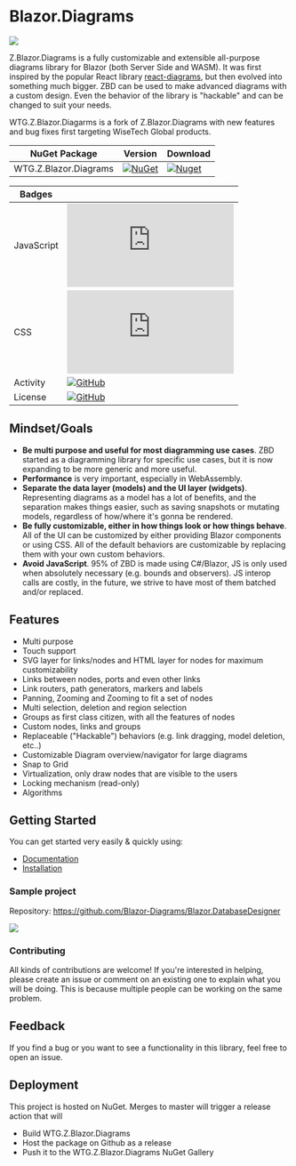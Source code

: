 # Blazor.Diagrams

![](ZBD.png)

Z.Blazor.Diagrams is a fully customizable and extensible all-purpose diagrams library for Blazor (both Server Side and WASM). It was first inspired by the popular React library [react-diagrams](https://github.com/projectstorm/react-diagrams), but then evolved into something much bigger. ZBD can be used to make advanced diagrams with a custom design. Even the behavior of the library is "hackable" and can be changed to suit your needs.

WTG.Z.Blazor.Diagarms is a fork of Z.Blazor.Diagrams with new features and bug fixes first targeting WiseTech Global products.

| NuGet Package                | Version                                                                                                                                  | Download                                                                                                                                  |
| ---------------------------- | ---------------------------------------------------------------------------------------------------------------------------------------- | ----------------------------------------------------------------------------------------------------------------------------------------- |
| WTG.Z.Blazor.Diagrams            | [![NuGet](https://img.shields.io/nuget/v/WTG.Z.Blazor.Diagrams.svg)](https://www.nuget.org/packages/WTG.Z.Blazor.Diagrams)                       | [![Nuget](https://img.shields.io/nuget/dt/WTG.Z.Blazor.Diagrams.svg)](https://www.nuget.org/packages/WTG.Z.Blazor.Diagrams)                       |

| Badges     |                                                                                                                                                    |
| ---------- | -------------------------------------------------------------------------------------------------------------------------------------------------- |
| JavaScript | ![GitHub file size in bytes](https://img.shields.io/github/size/Blazor-Diagrams/Blazor.Diagrams/src/Blazor.Diagrams/wwwroot/script.min.js)         |
| CSS        | ![GitHub file size in bytes](https://img.shields.io/github/size/Blazor-Diagrams/Blazor.Diagrams/src/Blazor.Diagrams/wwwroot/style.css)             |
| Activity   | [![GitHub](https://img.shields.io/github/last-commit/Blazor-Diagrams/Blazor.Diagrams/develop)](https://github.com/Blazor-Diagrams/Blazor.Diagrams) |
| License    | [![GitHub](https://img.shields.io/github/license/Blazor-Diagrams/Blazor.Diagrams.svg)](https://github.com/Blazor-Diagrams/Blazor.Diagrams)         |

## Mindset/Goals

- **Be multi purpose and useful for most diagramming use cases**. ZBD started as a diagramming library for specific use cases, but it is now expanding to be more generic and more useful.
- **Performance** is very important, especially in WebAssembly.
- **Separate the data layer (models) and the UI layer (widgets)**. Representing diagrams as a model has a lot of benefits, and the separation makes things easier, such as saving snapshots or mutating models, regardless of how/where it's gonna be rendered.
- **Be fully customizable, either in how things look or how things behave**. All of the UI can be customized by either providing Blazor components or using CSS. All of the default behaviors are customizable by replacing them with your own custom behaviors.
- **Avoid JavaScript**. 95% of ZBD is made using C#/Blazor, JS is only used when absolutely necessary (e.g. bounds and observers). JS interop calls are costly, in the future, we strive to have most of them batched and/or replaced.

## Features

- Multi purpose
- Touch support
- SVG layer for links/nodes and HTML layer for nodes for maximum customizability
- Links between nodes, ports and even other links
- Link routers, path generators, markers and labels
- Panning, Zooming and Zooming to fit a set of nodes
- Multi selection, deletion and region selection
- Groups as first class citizen, with all the features of nodes
- Custom nodes, links and groups
- Replaceable ("Hackable") behaviors (e.g. link dragging, model deletion, etc..)
- Customizable Diagram overview/navigator for large diagrams
- Snap to Grid
- Virtualization, only draw nodes that are visible to the users
- Locking mechanism (read-only)
- Algorithms

## Getting Started

You can get started very easily & quickly using:

- [Documentation](https://blazor-diagrams.zhaytam.com/)
- [Installation](https://blazor-diagrams.zhaytam.com/documentation/installation)

### Sample project

Repository: https://github.com/Blazor-Diagrams/Blazor.DatabaseDesigner

![](DBDesigner.png)

### Contributing

All kinds of contributions are welcome!
If you're interested in helping, please create an issue or comment on an existing one to explain what you will be doing. This is because multiple people can be working on the same problem.

## Feedback

If you find a bug or you want to see a functionality in this library, feel free to open an issue.

## Deployment

This project is hosted on NuGet. Merges to master will trigger a release action that will
- Build WTG.Z.Blazor.Diagrams
- Host the package on Github as a release
- Push it to the WTG.Z.Blazor.Diagrams NuGet Gallery
